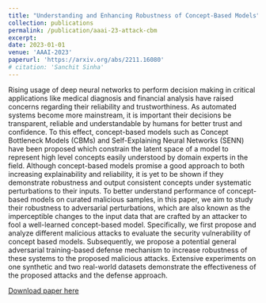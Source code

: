 ```yaml
---
title: "Understanding and Enhancing Robustness of Concept-Based Models"
collection: publications
permalink: /publication/aaai-23-attack-cbm
excerpt: 
date: 2023-01-01
venue: 'AAAI-2023'
paperurl: 'https://arxiv.org/abs/2211.16080'
# citation: 'Sanchit Sinha'
---
```

Rising usage of deep neural networks to perform decision making in critical applications like medical diagnosis and financial analysis have raised concerns regarding their reliability and trustworthiness. As automated systems become more mainstream, it is important their decisions be transparent, reliable and understandable by humans for better trust and confidence. To this effect, concept-based models such as Concept Bottleneck Models (CBMs) and Self-Explaining Neural Networks (SENN) have been proposed which constrain the latent space of a model to represent high level concepts easily understood by domain experts in the field. Although concept-based models promise a good approach to both increasing explainability and reliability, it is yet to be shown if they demonstrate robustness and output consistent concepts under systematic perturbations to their inputs. To better understand performance of concept-based models on curated malicious samples, in this paper, we aim to study their robustness to adversarial perturbations, which are also known as the imperceptible changes to the input data that are crafted by an attacker to fool a well-learned concept-based model. Specifically, we first propose and analyze different malicious attacks to evaluate the security vulnerability of concept based models. Subsequently, we propose a potential general adversarial training-based defense mechanism to increase robustness of these systems to the proposed malicious attacks. Extensive experiments on one synthetic and two real-world datasets demonstrate the effectiveness of the proposed attacks and the defense approach.

[Download paper here](https://arxiv.org/pdf/2211.16080.pdf)

<!-- Recommended citation: Your Name, You. (2009). "Paper Title Number 1." <i>Journal 1</i>. 1(1). -->